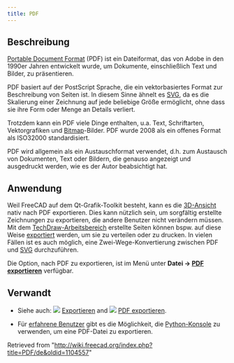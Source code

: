 ```yaml
---
title: PDF
---
```

## Beschreibung

[Portable Document Format](https://en.wikipedia.org/wiki/PDF) (PDF) ist ein Dateiformat, das von Adobe in den 1990er Jahren entwickelt wurde, um Dokumente, einschließlich Text und Bilder, zu präsentieren.

PDF basiert auf der PostScript Sprache, die ein vektorbasiertes Format zur Beschreibung von Seiten ist. In diesem Sinne ähnelt es [SVG](/SVG/de "SVG/de"), da es die Skalierung einer Zeichnung auf jede beliebige Größe ermöglicht, ohne dass sie ihre Form oder Menge an Details verliert.

Trotzdem kann ein PDF viele Dinge enthalten, u.a. Text, Schriftarten, Vektorgrafiken und [Bitmap](/Bitmap/de "Bitmap/de")-Bilder. PDF wurde 2008 als ein offenes Format als ISO32000 standardisiert.

PDF wird allgemein als ein Austauschformat verwendet, d.h. zum Austausch von Dokumenten, Text oder Bildern, die genauso angezeigt und ausgedruckt werden, wie es der Autor beabsichtigt hat.

## Anwendung

Weil FreeCAD auf dem Qt-Grafik-Toolkit besteht, kann es die [3D-Ansicht](/3D_view/de "3D view/de") nativ nach PDF exportieren. Dies kann nützlich sein, um sorgfältig erstellte Zeichnungen zu exportieren, die andere Benutzer nicht verändern müssen. Mit dem [TechDraw-Arbeitsbereich](/TechDraw_Workbench/de "TechDraw Workbench/de") erstellte Seiten können bspw. auf diese Weise [exportiert](/Std_Export/de "Std Export/de") werden, um sie zu verteilen oder zu drucken. In vielen Fällen ist es auch möglich, eine Zwei-Wege-Konvertierung zwischen PDF und [SVG](/SVG/de "SVG/de") durchzuführen.

Die Option, nach PDF zu exportieren, ist im Menü unter **Datei → [PDF exportieren](/Std_Export "Std Export")** verfügbar.

## Verwandt

* Siehe auch: ![](/images/Std_Export.svg) [Exportieren](/Std_Export/de "Std Export/de") and ![](/images/Std_PrintPdf.svg) [PDF exportieren](/Std_PrintPdf/de "Std PrintPdf/de").

* Für [erfahrene Benutzer](/Power_users_hub/de "Power users hub/de") gibt es die Möglichkeit, die [Python-Konsole](/Python_console/de "Python console/de") zu verwenden, um eine PDF-Datei zu exportieren.

Retrieved from "<http://wiki.freecad.org/index.php?title=PDF/de&oldid=1104557>"